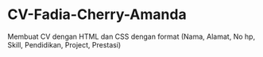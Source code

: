 # CV-Fadia-Cherry-Amanda
Membuat CV dengan HTML dan CSS dengan format (Nama, Alamat, No hp, Skill, Pendidikan, Project, Prestasi)
